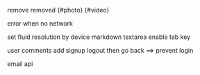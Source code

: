 remove removed {#photo} {#video}

error when no network

set fluid resolution by device
markdown textarea enable tab key

user comments
add signup
logout then go back ==> prevent login

email api